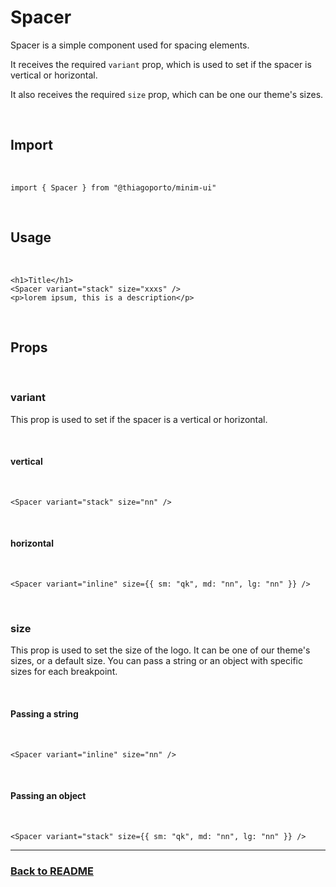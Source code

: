 # Spacer

Spacer is a simple component used for spacing elements.

It receives the required `variant` prop, which is used to set if the spacer is vertical or horizontal.

It also receives the required `size` prop, which can be one our theme's sizes.

<br/>

## Import

<br/>

```tsx
import { Spacer } from "@thiagoporto/minim-ui"
```

<br/>

## Usage

<br/>

```tsx
<h1>Title</h1>
<Spacer variant="stack" size="xxxs" />
<p>lorem ipsum, this is a description</p>
```

<br/>

## Props

<br/>

### variant

This prop is used to set if the spacer is a vertical or horizontal.

<br/>

#### vertical

<br/>

```tsx
<Spacer variant="stack" size="nn" />
```

<br/>

#### horizontal

<br/>

```tsx
<Spacer variant="inline" size={{ sm: "qk", md: "nn", lg: "nn" }} />
```

<br/>

### size

This prop is used to set the size of the logo. It can be one of our theme's sizes, or a default size. You can pass a string or an object with specific sizes for each breakpoint.

<br/>

#### Passing a string

<br/>

```tsx
<Spacer variant="inline" size="nn" />
```

<br/>

#### Passing an object

<br/>

```tsx
<Spacer variant="stack" size={{ sm: "qk", md: "nn", lg: "nn" }} />
```

<hr/>

### [Back to README](../README.md)
